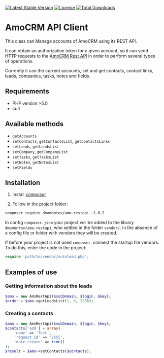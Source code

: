 [![Latest Stable Version](https://poser.pugx.org/dmamontov/amo-restapi/v/stable.svg)](https://packagist.org/packages/dmamontov/amo-restapi)
[![License](https://poser.pugx.org/dmamontov/amo-restapi/license.svg)](https://packagist.org/packages/dmamontov/amo-restapi)
[![Total Downloads](https://poser.pugx.org/dmamontov/amo-restapi/downloads.svg)](https://packagist.org/packages/dmamontov/amo-restapi)

AmoCRM API Client
=================

This class can Manage accounts of AmoCRM using its REST API.

It can obtain an authorization token for a given account, so it can send HTTP requests to the [AmoCRM Rest API](https://developers.amocrm.ru/rest_api/) in order to perform several types of operations.

Currently it can the current accounts, set and get contacts, contact links, leads, companies, tasks, notes and fields.

## Requirements
* PHP version >5.0
* curl

## Available methods
* `getAccounts`
* `setContacts`, `getContactsList`, `getContactsLinks`
* `setLeads`, `getLeadsList`
* `setCompany`, `getCompanyList`
* `setTasks`, `getTasksList`
* `setNotes`, `getNotesList`
* `setFields`

## Installation

1) Install [composer](https://getcomposer.org/download/)

2) Follow in the project folder:
```bash
composer require dmamontov/amo-restapi ~1.0.2
```

In config `composer.json` your project will be added to the library `dmamontov/amo-restapi`, who settled in the folder `vendor/`. In the absence of a config file or folder with vendors they will be created.

If before your project is not used `composer`, connect the startup file vendors. To do this, enter the code in the project:
```php
require 'path/to/vendor/autoload.php';
```

## Examples of use

### Getting information about the leads

``` php
$amo = new AmoRestApi($subDomain, $login, $key);
$order = $amo->getLeadsList(1, 0, 2556);
```
### Creating a contacts

``` php
$amo = new AmoRestApi($subDomain, $login, $key);
$contacts['add'] = array(
    'name' => 'Test',
    'request_id' => '2555',
    'date_create' => time()
);
$result = $amo->setContacts($contacts);
```
